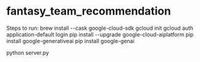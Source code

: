 # fantasy_team_recommendation
Steps to run:
brew install --cask google-cloud-sdk
gcloud init
gcloud auth application-default login
pip install --upgrade google-cloud-aiplatform
pip install google-generativeai
pip install google-genai

python server.py








